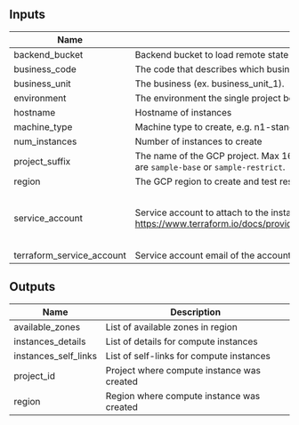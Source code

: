 <!-- BEGINNING OF PRE-COMMIT-TERRAFORM DOCS HOOK -->
## Inputs

| Name | Description | Type | Default | Required |
|------|-------------|------|---------|:--------:|
| backend\_bucket | Backend bucket to load remote state information from previous steps. | `string` | n/a | yes |
| business\_code | The code that describes which business unit owns the project | `string` | `"abcd"` | no |
| business\_unit | The business (ex. business\_unit\_1). | `string` | `"business_unit_1"` | no |
| environment | The environment the single project belongs to | `string` | n/a | yes |
| hostname | Hostname of instances | `string` | `"example-app"` | no |
| machine\_type | Machine type to create, e.g. n1-standard-1 | `string` | `"f1-micro"` | no |
| num\_instances | Number of instances to create | `number` | n/a | yes |
| project\_suffix | The name of the GCP project. Max 16 characters with 3 character business unit code. Valid options are `sample-base` or `sample-restrict`. | `string` | n/a | yes |
| region | The GCP region to create and test resources in | `string` | `"us-central1"` | no |
| service\_account | Service account to attach to the instance. See https://www.terraform.io/docs/providers/google/r/compute_instance_template.html#service_account. | <pre>object({<br>    email  = string,<br>    scopes = set(string)<br>  })</pre> | `null` | no |
| terraform\_service\_account | Service account email of the account to impersonate to run Terraform | `string` | n/a | yes |

## Outputs

| Name | Description |
|------|-------------|
| available\_zones | List of available zones in region |
| instances\_details | List of details for compute instances |
| instances\_self\_links | List of self-links for compute instances |
| project\_id | Project where compute instance was created |
| region | Region where compute instance was created |

<!-- END OF PRE-COMMIT-TERRAFORM DOCS HOOK -->
